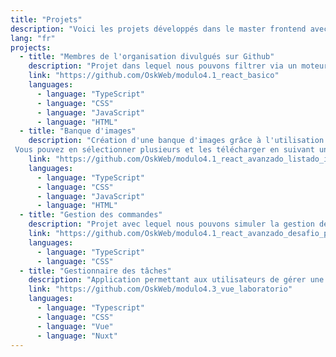 ```yaml
---
title: "Projets"
description: "Voici les projets développés dans le master frontend avec l'équipe Lemoncode"
lang: "fr"
projects:
  - title: "Membres de l'organisation divulgués sur Github"
    description: "Projet dans lequel nous pouvons filtrer via un moteur de recherche les différents membres d'une organisation via Github et en extra également via les personnages de la série 'Rick et Morty'"
    link: "https://github.com/OskWeb/modulo4.1_react_basico"
    languages:
      - language: "TypeScript"
      - language: "CSS"
      - language: "JavaScript"
      - language: "HTML"
  - title: "Banque d'images"
    description: "Création d'une banque d'images grâce à l'utilisation de différentes API.
 Vous pouvez en sélectionner plusieurs et les télécharger en suivant un processus d'achat simple."
    link: "https://github.com/OskWeb/modulo4.1_react_avanzado_listado_imagenes"
    languages:
      - language: "TypeScript"
      - language: "CSS"
      - language: "JavaScript"
      - language: "HTML"
  - title: "Gestion des commandes"
    description: "Projet avec lequel nous pouvons simuler la gestion des commandes pour un fournisseur. De la création, au référencement, à l'envoi etc."
    link: "https://github.com/OskWeb/modulo4.1_react_avanzado_desafio_pedidos"
    languages:
      - language: "TypeScript"
      - language: "CSS"
  - title: "Gestionnaire des tâches"
    description: "Application permettant aux utilisateurs de gérer une liste de tâches."
    link: "https://github.com/OskWeb/modulo4.3_vue_laboratorio"
    languages:
      - language: "Typescript"
      - language: "CSS"
      - language: "Vue"
      - language: "Nuxt"
---
```

